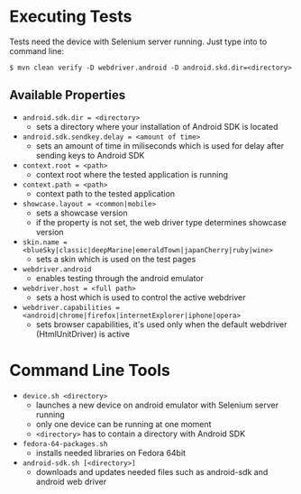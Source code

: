 Executing Tests
====================

Tests need the device with Selenium server running. Just type into to command line: 

	$ mvn clean verify -D webdriver.android -D android.skd.dir=<directory>
 
Available Properties
--------------------

 * `android.sdk.dir = <directory>`
    - sets a directory where your installation of Android SDK is located
 * `android.sdk.sendkey.delay = <amount of time>`
    - sets an amount of time in miliseconds which is used for delay after sending keys
      to Android SDK
 * `context.root = <path>`
    - context root where the tested application is running
 * `context.path = <path>`
    - context path to the tested application
 * `showcase.layout = <common|mobile>`
    - sets a showcase version
    - if the property is not set, the web driver type determines showcase version  
 * `skin.name = <blueSky|classic|deepMarine|emeraldTown|japanCherry|ruby|wine>`
    - sets a skin which is used on the test pages
 * `webdriver.android`
    - enables testing through the android emulator
 * `webdriver.host = <full path>`
    - sets a host which is used to control the active webdriver
 * `webdriver.capabilities = <android|chrome|firefox|internetExplorer|iphone|opera>`
    - sets browser capabilities, it's used only when the default webdriver
      (HtmlUnitDriver) is active

 
Command Line Tools
====================

 * `device.sh <directory>`
    - launches a new device on android emulator with Selenium server running
    - only one device can be running at one moment
    - `<directory>` has to contain a directory with Android SDK
 * `fedora-64-packages.sh`
    - installs needed libraries on Fedora 64bit
 * `android-sdk.sh [<directory>]`
    - downloads and updates needed files such as android-sdk and android web driver
